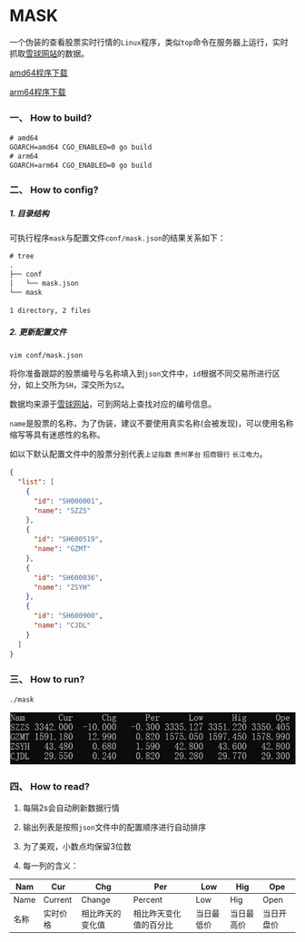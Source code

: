 # MASK

一个伪装的查看股票实时行情的`Linux`程序，类似`top`命令在服务器上运行，实时抓取[雪球网站](https://xueqiu.com)的数据。

[amd64程序下载](https://github.com/xieyanker/mask/releases/download/v1.0.1/mask-amd64-v1.0.1.tar.gz)

[arm64程序下载](https://github.com/xieyanker/mask/releases/download/v1.0.1/mask-arm64-v1.0.1.tar.gz)

### 一、 How to build?

```shell
# amd64
GOARCH=amd64 CGO_ENABLED=0 go build
# arm64
GOARCH=arm64 CGO_ENABLED=0 go build
```

### 二、 How to config?

##### 1. 目录结构

可执行程序`mask`与配置文件`conf/mask.json`的结果关系如下：

```shell
# tree
.
├── conf
│   └── mask.json
└── mask

1 directory, 2 files
```

##### 2. 更新配置文件

```shell
vim conf/mask.json
```

将你准备跟踪的股票编号与名称填入到`json`文件中，`id`根据不同交易所进行区分，如上交所为`SH`，深交所为`SZ`。

数据均来源于[雪球网站](https://xueqiu.com)，可到网站上查找对应的编号信息。

`name`是股票的名称，为了伪装，建议不要使用真实名称(会被发现)，可以使用名称缩写等具有迷惑性的名称。

如以下默认配置文件中的股票分别代表`上证指数` `贵州茅台` `招商银行` `长江电力`。

```json
{
  "list": [
    {
      "id": "SH000001",
      "name": "SZZS"
    },
    {
      "id": "SH600519",
      "name": "GZMT"
    },
    {
      "id": "SH600036",
      "name": "ZSYH"
    },
    {
      "id": "SH600900",
      "name": "CJDL"
    }
  ]
}
```

### 三、 How to run?

```shell
./mask
```

![实例图](docs/pics/example.png)


### 四、 How to read?

1. 每隔2s会自动刷新数据行情

2. 输出列表是按照`json`文件中的配置顺序进行自动排序

3. 为了美观，小数点均保留3位数

4. 每一列的含义：

| Nam | Cur | Chg | Per | Low | Hig | Ope |
| - | - | - | - | - | - | - |
| Name | Current | Change | Percent | Low | Hig | Open |
| 名称 | 实时价格 | 相比昨天的变化值 | 相比昨天变化值的百分比 | 当日最低价 | 当日最高价 | 当日开盘价 |































